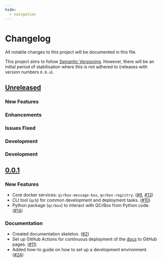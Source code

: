 ```yaml
---
hide:
  - navigation
---
```


# Changelog

All notable changes to this project will be documented in this file.

This project aims to follow [Semantic Versioning](https://semver.org/spec/v2.0.0.html).
However, there will be an initial period of stabilisation where this is not adhered to
(releases with version numbers `0.0.x`).


## [Unreleased]

### New Features

### Enhancements

### Issues Fixed

### Development

### Development


## [0.0.1]

### New Features

- Core docker services: `qcrbox-message-bus`, `qcrbox-registry`. ([#9](https://github.com/QCrBox/QCrBox/issues/9), [#13](https://github.com/QCrBox/QCrBox/issues/13))
- CLI tool (`qcb`) for common development and deployment tasks. ([#10](https://github.com/QCrBox/QCrBox/issues/10))
- Python package (`qcrbox`) to interact with QCrBox from Python code. ([#14](https://github.com/QCrBox/QCrBox/issues/14))

### Documentation

- Created documentation skeleton. ([#2](https://github.com/QCrBox/QCrBox/issues/2))
- Set up GitHub Actions for continuous deployment of the [docs](https://qcrbox.github.io/QCrBox/) to GitHub pages. ([#11](https://github.com/QCrBox/QCrBox/issues/11))
- Added how-to guide on how to set up a development environment. ([#24](https://github.com/QCrBox/QCrBox/issues/24))


[unreleased]: https://github.com/QCrBox/QCrBox/compare/0.0.1...master
[0.0.1]: https://github.com/QCrBox/QCrBox/compare/initial_commit...0.0.1
